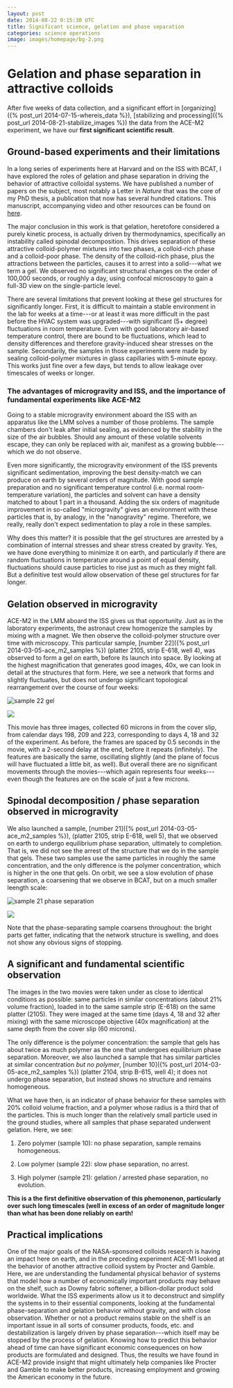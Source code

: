 ```yaml
---
layout: post
date: 2014-08-22 0:15:30 UTC
title: Significant science, gelation and phase separation
categories: science operations
image: images/homepage/bg-2.png
---
```


# Gelation and phase separation in attractive colloids

After five weeks of data collection, and a significant effort in [organizing]({% post_url 2014-07-15-whereis_data %}), [stabilizing and processing]({% post_url 2014-08-21-stabilize_images %}) the data from the ACE-M2 experiment, we have our **first significant scientific result**. 

## Ground-based experiments and their limitations

In a long series of experiments here at Harvard and on the ISS with BCAT, I have explored the roles of gelation and phase separation in driving the behavior of attractive colloidal systems. We have published a number of papers on the subject, most notably a Letter in _Nature_ that was the core of my PhD thesis, a publication that now has several hundred citations. This manuscript, accompanying video and other resources can be found on [here](http://www.peterlu.org/content/physics-attractive-colloids).

The major conclusion in this work is that gelation, heretofore considered a purely kinetic process, is actually driven by thermodynamics, specifically an instability called spinodal decomposition. This drives separation of these attractive colloid-polymer mixtures into two phases, a colloid-rich phase and a colloid-poor phase. The density of the colloid-rich phase, plus the attractions between the particles, causes it to arrest into a solid---what we term a gel. We observed no significant structural changes on the order of 100,000 seconds, or roughly a day, using confocal microscopy to gain a full-3D view on the single-particle level.

There are several limitations that prevent looking at these gel structures for significantly longer. First, it is difficult to maintain a stable environment in the lab for weeks at a time---or at least it was more difficult in the past before the HVAC system was upgraded---with significant (5+ degree) fluctuations in room temperature. Even with good laboratory air-based temperature control, there are bound to be fluctuations, which lead to density differences and therefore gravity-induced shear stresses on the sample. Secondarily, the samples in those experiments were made by sealing colloid-polymer mixtures in glass capillaries with 5-minute epoxy. This works just fine over a few days, but tends to allow leakage over timescales of weeks or longer.

### The advantages of microgravity and ISS, and the importance of fundamental experiments like ACE-M2

Going to a stable microgravity environment aboard the ISS with an apparatus like the LMM solves a number of those problems. The sample chambers don't leak after initial sealing, as evidenced by the stability in the size of the air bubbles. Should any amount of these volatile solvents escape, they can only be replaced with air, manifest as a growing bubble---which we do not observe.

Even more significantly, the microgravity environment of the ISS prevents significant sedimentation, improving the best density-match we can produce on earth by several orders of magnitude. With good sample preparation and no significant temperature control (i.e. normal room-temperature variation), the particles and solvent can have a density matched to about 1 part in a thousand. Adding the six orders of magnitude improvement in so-called "microgravity" gives an environment with these particles that is, by analogy, in the "nanogravity" regime. Therefore, we really, really don't expect sedimentation to play a role in these samples.

Why does this matter? it is possible that the gel structures are arrested by a combination of internal stresses and shear stress created by gravity. Yes, we have done everything to minimize it on earth, and particularly if there are random fluctuations in temperature around a point of equal density, fluctuations should cause particles to rise just as much as they might fall. But a definitive test would allow observation of these gel structures for far longer.

## Gelation observed in microgravity

ACE-M2 in the LMM aboard the ISS gives us that opportunity. Just as in the laboratory experiments, the astronaut crew homogenize the samples by mixing with a magnet. We then observe the colloid-polymer structure over time with microscopy. This particular sample, [number 22]({% post_url 2014-03-05-ace_m2_samples %}) (platter 2105, strip E-618, well 4), was observed to form a gel on earth, before its launch into space. By looking at the highest magnification that generates good images, 40x, we can look in detail at the structures that form. Here, we see a network that forms and slightly fluctuates, but does not undergo significant topological rearrangement over the course of four weeks:

![sample 22 gel](/images/2014_08_22_gelation_phase_sep/p5e4s22_40x_z060_xyd_2wks_sm.gif)

![](/images/ace_m2_sample_tiles/sample22.png)

This movie has three images, collected 60 microns in from the cover slip, from calendar days 198, 209 and 223, corresponding to days 4, 18 and 32 of the experiment. As before, the frames are spaced by 0.5 seconds in the movie, with a 2-second delay at the end, before it repeats (infinitely). The features are basically the same, oscillating slightly (and the plane of focus will have fluctuated a little bit, as well). But overall there are no significant movements through the movies---which again represents four weeks---even though the features are on the scale of just a few microns. 

## Spinodal decomposition / phase separation observed in microgravity

We also launched a sample, [number 21]({% post_url 2014-03-05-ace_m2_samples %}), (platter 2105, strip E-618, well 5), that we observed on earth to undergo equilibrium phase separation, ultimately to completion. That is, we did not see the arrest of the structure that we do in the sample that gels. These two samples use the same particles in roughly the same concentration, and the only difference is the polymer concentration, which is higher in the one that gels. On orbit, we see a slow evolution of phase separation, a coarsening that we observe in BCAT, but on a much smaller leength scale:

![sample 21 phase separation](/images/2014_08_22_gelation_phase_sep/p5e5s21_40x_z060_xyk_2wks_sm.gif)

![](/images/ace_m2_sample_tiles/sample21.png)

Note that the phase-separating sample coarsens throughout: the bright parts get fatter, indicating that the network structure is swelling, and does not show any obvious signs of stopping.

## A significant and fundamental scientific observation

The images in the two movies were taken under as close to identical conditions as possible: same particles in similar concentrations (about 21% volume fraction), loaded in to the same sample strip (E-618) on the same platter (2105). They were imaged at the same time (days 4, 18 and 32 after mixing) with the same microscope objective (40x magnification) at the same depth from the cover slip (60 microns). 

The only difference is the polymer concentration: the sample that gels has about twice as much polymer as the one that undergoes equilibrium phase separation. Moreover, we also launched a sample that has similar particles at similar concentration _but no polymer_, [number 10]({% post_url 2014-03-05-ace_m2_samples %}) (platter 2104, strip B-615, well 4); it does not undergo phase separation, but instead shows no structure and remains homogeneous.

What we have then, is an indicator of phase behavior for these samples with 20% colloid volume fraction, and a polymer whose radius is a third that of the particles. This is much longer than the relatively small particle used in the ground studies, where all samples that phase separated underwent gelation. Here, we see:

1. Zero polymer (sample 10): no phase separation, sample remains homogeneous.

2. Low polymer (sample 22): slow phase separation, no arrest.

3. High polymer (sample 21): gelation / arrested phase separation, no evolution.

**This is a the first definitive observation of this phemonenon, particularly over such long timescales (well in excess of an order of magnitude longer than what has been done reliably on earth!**

## Practical implications

One of the major goals of the NASA-sponsored colloids research is having an impact here on earth, and in the preceding experiment ACE-M1 looked at the behavior of another attractive colloid system by Procter and Gamble. Here, we are understanding the fundamental physical behavior of systems that model how a number of economically important products may behave on the shelf, such as Downy fabric softener, a billion-dollar product sold worldwide. What the ISS experiments allow us it to deconstruct and simplify the systems in to their essential components, looking at the fundamental phase-separation and gelation behavior without gravity, and with close observation. Whether or not a product remains stable on the shelf is an important issue in all sorts of consumer products, foods, etc. and destabilization is largely driven by phase separation---which itself may be stopped by the process of gelation. Knowing how to predict this behavior ahead of time can have significant economic consequences on how products are formulated and designed. Thus, the results we have found in ACE-M2 provide insight that might ultimately help companies like Procter and Gamble to make better products, increasing employment and growing the American economy in the future.
